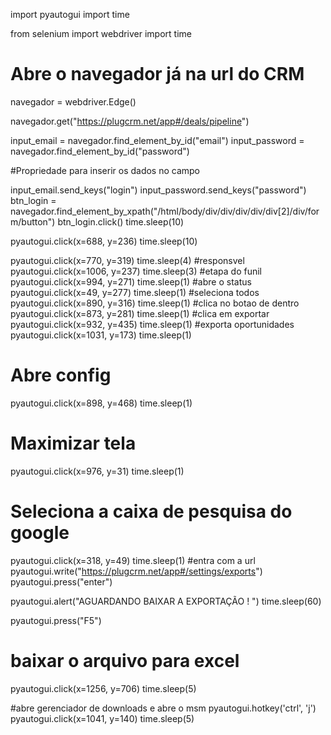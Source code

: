 import pyautogui 
import time

from selenium import webdriver
import time

# Abre o navegador já na url do CRM
navegador = webdriver.Edge()

navegador.get("https://plugcrm.net/app#/deals/pipeline")

input_email = navegador.find_element_by_id("email")
input_password = navegador.find_element_by_id("password")

#Propriedade para inserir os dados no campo


input_email.send_keys("login")
input_password.send_keys("password")
btn_login = navegador.find_element_by_xpath("/html/body/div/div/div/div/div[2]/div/form/button")
btn_login.click()
time.sleep(10)

pyautogui.click(x=688, y=236)
time.sleep(10)

pyautogui.click(x=770, y=319)
time.sleep(4)
#responsvel
pyautogui.click(x=1006, y=237)
time.sleep(3)
#etapa do funil
pyautogui.click(x=994, y=271)
time.sleep(1)
#abre o status
pyautogui.click(x=49, y=277)
time.sleep(1)
#seleciona todos
pyautogui.click(x=890, y=316)
time.sleep(1)
#clica no botao de dentro
pyautogui.click(x=873, y=281)
time.sleep(1)
#clica em exportar
pyautogui.click(x=932, y=435)
time.sleep(1)
#exporta oportunidades
pyautogui.click(x=1031, y=173)
time.sleep(1)
# Abre config
pyautogui.click(x=898, y=468)
time.sleep(1)

# Maximizar tela
pyautogui.click(x=976, y=31)
time.sleep(1)

# Seleciona a caixa de pesquisa do google
pyautogui.click(x=318, y=49)
time.sleep(1)
#entra com a url
pyautogui.write("https://plugcrm.net/app#/settings/exports")
pyautogui.press("enter")

pyautogui.alert("AGUARDANDO BAIXAR A EXPORTAÇÃO ! ")
time.sleep(60)

pyautogui.press("F5")

# baixar o arquivo para excel
pyautogui.click(x=1256, y=706)
time.sleep(5) 

#abre gerenciador de downloads e abre o msm
pyautogui.hotkey('ctrl', 'j')
pyautogui.click(x=1041, y=140)
time.sleep(5) 
